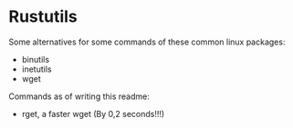 # Rustutils
Some alternatives for some commands of these common linux packages:
* binutils 
* inetutils 
* wget

Commands as of writing this readme:
* rget, a faster wget (By 0,2 seconds!!!)
